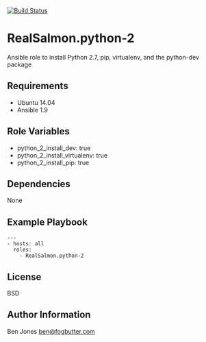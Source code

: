 [![Build Status](https://travis-ci.org/RealSalmon/ansible-python-2.svg?branch=master)](https://travis-ci.org/RealSalmon/ansible-python-2)

RealSalmon.python-2
=======================
Ansible role to install Python 2.7, pip, virtualenv, and the python-dev package

Requirements
------------
- Ubuntu 14.04
- Ansible 1.9

Role Variables
--------------
- python_2_install_dev: true
- python_2_install_virtualenv: true
- python_2_install_pip: true

Dependencies
------------
None

Example Playbook
----------------
    ---
    - hosts: all
      roles:
        - RealSalmon.python-2

License
-------
BSD

Author Information
------------------
Ben Jones <ben@fogbutter.com>
